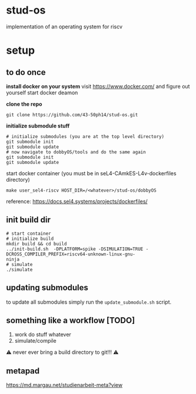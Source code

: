 # stud-os
implementation of an operating system for riscv

# setup
## to do once
**install docker on your system**
visit https://www.docker.com/ and figure out yourself
start docker deamon 

**clone the repo**
```
git clone https://github.com/43-50ph14/stud-os.git
```
**initialize submodule stuff**

```
# initialize submodules (you are at the top level directory)
git submodule init
git submodule update
# now navigate to dobbyOS/tools and do the same again
git submodule init
git submodule update
```

start docker container (you must be in seL4-CAmkES-L4v-dockerfiles directory)
```
make user_sel4-riscv HOST_DIR=/<whatever>/stud-os/dobbyOS
```
reference: https://docs.sel4.systems/projects/dockerfiles/

## init build dir
 ```
 # start container
 # initialize build
 mkdir build && cd build
 ../init-build.sh  -DPLATFORM=spike -DSIMULATION=TRUE -DCROSS_COMPILER_PREFIX=riscv64-unknown-linux-gnu- 
ninja
# simulate 
./simulate
```
 
## updating submodules

to update all submodules simply run the `update_submodule.sh` script.
 
## something like a workflow [TODO]

1. work do stuff whatever
2. simulate/compile


⚠️ never ever bring a build directory to git!!! ⚠️

## metapad

https://md.margau.net/studienarbeit-meta?view

